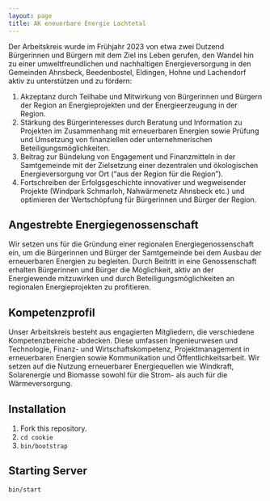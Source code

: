 ```yaml
---
layout: page
title: AK eneuerbare Energie Lachtetal 
---
```


Der Arbeitskreis wurde im Frühjahr 2023 von etwa zwei Dutzend Bürgerinnen und Bürgern mit dem Ziel ins Leben gerufen, den Wandel hin zu einer umweltfreundlichen und nachhaltigen Energieversorgung in den Gemeinden Ahnsbeck, Beedenbostel, Eldingen, Hohne und Lachendorf aktiv zu unterstützen und zu fördern:

1. Akzeptanz durch Teilhabe und Mitwirkung von Bürgerinnen und Bürgern der Region an Energieprojekten und der Energieerzeugung in der Region.
2. Stärkung des Bürgerinteresses durch Beratung und Information zu Projekten im Zusammenhang mit erneuerbaren Energien sowie Prüfung und Umsetzung von finanziellen oder unternehmerischen Beteiligungsmöglichkeiten.
3. Beitrag zur Bündelung von Engagement und Finanzmitteln in der Samtgemeinde mit der Zielsetzung einer dezentralen und ökologischen Energieversorgung vor Ort (“aus der Region für die Region”).
4. Fortschreiben der Erfolgsgeschichte innovativer und wegweisender Projekte (Windpark Schmarloh, Nahwärmenetz Ahnsbeck etc.) und optimieren der Wertschöpfung für Bürgerinnen und Bürger der Region.


## Angestrebte Energiegenossenschaft
Wir setzen uns für die Gründung einer regionalen Energiegenossenschaft ein, um die Bürgerinnen und Bürger der Samtgemeinde bei dem Ausbau der erneuerbaren Energien zu begleiten. Durch Beitritt in eine Genossenschaft erhalten Bürgerinnen und Bürger die Möglichkeit, aktiv an der Energiewende mitzuwirken und durch Beteiligungsmöglichkeiten an regionalen Energieprojekten zu profitieren.

## Kompetenzprofil
Unser Arbeitskreis besteht aus engagierten Mitgliedern, die verschiedene Kompetenzbereiche abdecken. Diese umfassen Ingenieurwesen und Technologie, Finanz- und Wirtschaftskompetenz, Projektmanagement in erneuerbaren Energien sowie Kommunikation und Öffentlichkeitsarbeit. Wir setzen auf die Nutzung erneuerbarer Energiequellen wie Windkraft, Solarenergie und Biomasse sowohl für die Strom- als auch für die Wärmeversorgung.

## Installation
1. Fork this repository.
2. `cd cookie`
3. `bin/bootstrap`

## Starting Server
`bin/start`

